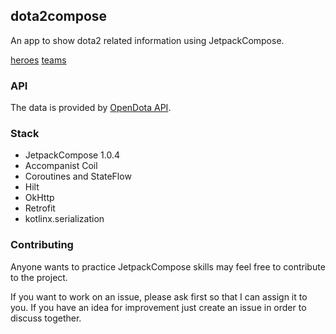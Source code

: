 ## dota2compose

An app to show dota2 related information using JetpackCompose.

[heroes](https://user-images.githubusercontent.com/33685811/120830475-d240ec80-c55e-11eb-93c7-77d81263a045.png)
[teams](https://user-images.githubusercontent.com/33685811/120830471-d1a85600-c55e-11eb-9f0b-9aef941eea68.png)


### API

The data is provided by [OpenDota API](https://docs.opendota.com/).

### Stack
- JetpackCompose 1.0.4
- Accompanist Coil
- Coroutines and StateFlow
- Hilt
- OkHttp
- Retrofit
- kotlinx.serialization

### Contributing

Anyone wants to practice JetpackCompose skills may feel free to contribute to the project.

If you want to work on an issue, please ask first so that I can assign it to you. If you have an idea for improvement just create an issue in order to discuss together. 
